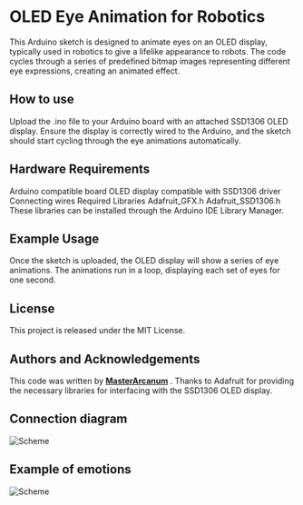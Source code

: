 # OLED Eye Animation for Robotics
This Arduino sketch is designed to animate eyes on an OLED display, typically used in robotics to give a lifelike appearance to robots. The code cycles through a series of predefined bitmap images representing different eye expressions, creating an animated effect.

<h2>How to use</h2>
Upload the .ino file to your Arduino board with an attached SSD1306 OLED display. Ensure the display is correctly wired to the Arduino, and the sketch should start cycling through the eye animations automatically.

<h2>Hardware Requirements</h2>
Arduino compatible board
OLED display compatible with SSD1306 driver
Connecting wires
Required Libraries
Adafruit_GFX.h
Adafruit_SSD1306.h
These libraries can be installed through the Arduino IDE Library Manager.

<h2>Example Usage</h2>
Once the sketch is uploaded, the OLED display will show a series of eye animations. The animations run in a loop, displaying each set of eyes for one second.

<h2>License</h2>
This project is released under the MIT License.

<h2>Authors and Acknowledgements</h2>
This code was written by <a href="https://github.com/MasterArcanum"><strong>MasterArcanum</strong></a> . Thanks to Adafruit for providing the necessary libraries for interfacing with the SSD1306 OLED display.


<h2>Connection diagram</h2>


![Scheme](https://github.com/MasterArcanum/Kozmo_emotion/blob/main/scheme.png)



<h2>Example of emotions</h2>


![Scheme](https://github.com/MasterArcanum/Kozmo_emotion/blob/main/emotion.png)


